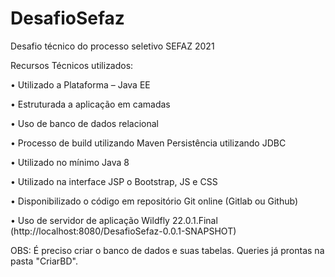 # DesafioSefaz
Desafio técnico do processo seletivo SEFAZ 2021

Recursos Técnicos utilizados:

• Utilizado a Plataforma – Java EE

• Estruturada a aplicação em camadas

• Uso de banco de dados relacional

• Processo de build utilizando Maven Persistência utilizando JDBC 

• Utilizado no mínimo Java 8

• Utilizado na interface JSP o Bootstrap, JS e CSS

• Disponibilizado o código em repositório Git online (Gitlab ou Github)

• Uso de servidor de aplicação Wildfly 22.0.1.Final (http://localhost:8080/DesafioSefaz-0.0.1-SNAPSHOT)

OBS: É preciso criar o banco de dados e suas tabelas. Queries já prontas na pasta "CriarBD".
